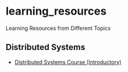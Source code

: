 # learning_resources
Learning Resources from Different Topics

## Distributed Systems
- [Distributed Systems Course (Introductory)](https://www.distributedsystemscourse.com/)
